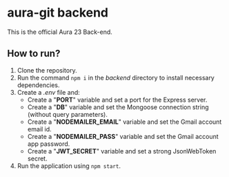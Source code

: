 # aura-git backend

This is the official Aura 23 Back-end.

## How to run?

1. Clone the repository.
2. Run the command `npm i` in the _backend_ directory to install necessary dependencies.
3. Create a _.env_ file and:
   - Create a "**PORT**" variable and set a port for the Express server.
   - Create a "**DB**" variable and set the Mongoose connection string (without query parameters).
   - Create a "**NODEMAILER_EMAIL**" variable and set the Gmail account email id.
   - Create a "**NODEMAILER_PASS**" variable and set the Gmail account app password.
   - Create a "**JWT_SECRET**" variable and set a strong JsonWebToken secret.
4. Run the application using `npm start`.
